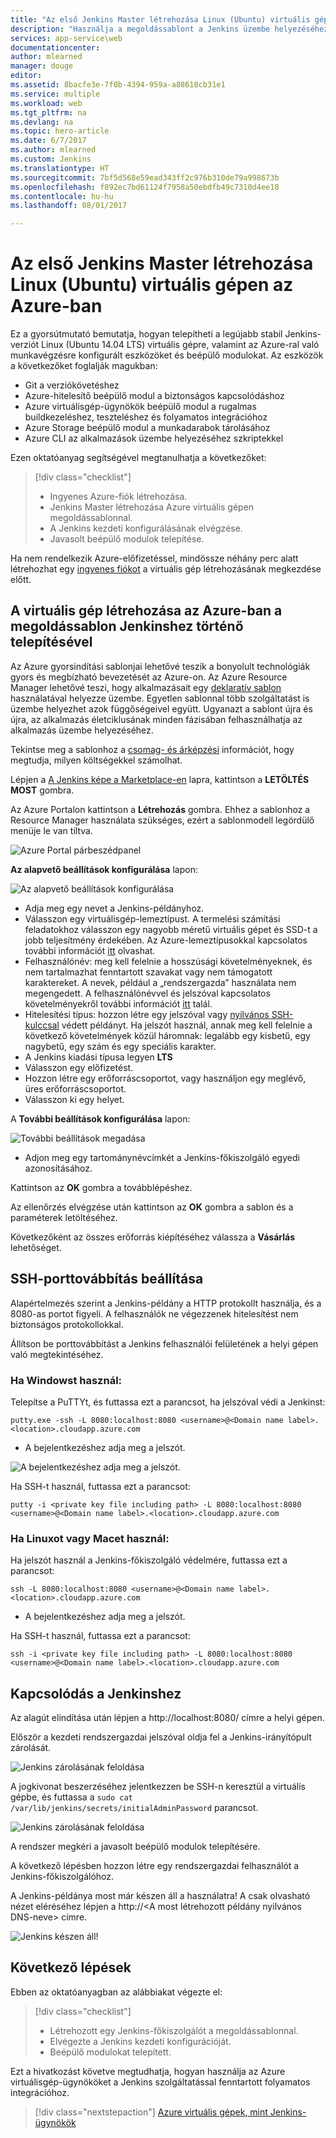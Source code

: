 ```yaml
---
title: "Az első Jenkins Master létrehozása Linux (Ubuntu) virtuális gépen az Azure-ban"
description: "Használja a megoldássablont a Jenkins üzembe helyezéséhez."
services: app-service\web
documentationcenter: 
author: mlearned
manager: douge
editor: 
ms.assetid: 8bacfe3e-7f0b-4394-959a-a88618cb31e1
ms.service: multiple
ms.workload: web
ms.tgt_pltfrm: na
ms.devlang: na
ms.topic: hero-article
ms.date: 6/7/2017
ms.author: mlearned
ms.custom: Jenkins
ms.translationtype: HT
ms.sourcegitcommit: 7bf5d568e59ead343ff2c976b310de79a998673b
ms.openlocfilehash: f892ec7bd61124f7958a50ebdfb49c7310d4ee18
ms.contentlocale: hu-hu
ms.lasthandoff: 08/01/2017

---
```


# <a name="create-your-first-jenkins-master-on-a-linux-ubuntu-vm-on-azure"></a>Az első Jenkins Master létrehozása Linux (Ubuntu) virtuális gépen az Azure-ban

Ez a gyorsútmutató bemutatja, hogyan telepítheti a legújabb stabil Jenkins-verziót Linux (Ubuntu 14.04 LTS) virtuális gépre, valamint az Azure-ral való munkavégzésre konfigurált eszközöket és beépülő modulokat. Az eszközök a következőket foglalják magukban:
<ul>
<li>Git a verziókövetéshez</li>
<li>Azure-hitelesítő beépülő modul a biztonságos kapcsolódáshoz</li>
<li>Azure virtuálisgép-ügynökök beépülő modul a rugalmas buildkezeléshez, teszteléshez és folyamatos integrációhoz</li>
<li>Azure Storage beépülő modul a munkadarabok tárolásához</li>
<li>Azure CLI az alkalmazások üzembe helyezéséhez szkriptekkel</li>
</ul>

Ezen oktatóanyag segítségével megtanulhatja a következőket:

> [!div class="checklist"]
> * Ingyenes Azure-fiók létrehozása.
> * Jenkins Master létrehozása Azure virtuális gépen megoldássablonnal. 
> * A Jenkins kezdeti konfigurálásának elvégzése.
> * Javasolt beépülő modulok telepítése.

Ha nem rendelkezik Azure-előfizetéssel, mindössze néhány perc alatt létrehozhat egy [ingyenes fiókot](https://azure.microsoft.com/free/?WT.mc_id=A261C142F) a virtuális gép létrehozásának megkezdése előtt.

## <a name="create-the-vm-in-azure-by-deploying-the-solution-template-for-jenkins"></a>A virtuális gép létrehozása az Azure-ban a megoldássablon Jenkinshez történő telepítésével

Az Azure gyorsindítási sablonjai lehetővé teszik a bonyolult technológiák gyors és megbízható bevezetését az Azure-on.  Az Azure Resource Manager lehetővé teszi, hogy alkalmazásait egy [deklaratív sablon](https://azure.microsoft.com/en-us/resources/templates/?term=jenkins) használatával helyezze üzembe. Egyetlen sablonnal több szolgáltatást is üzembe helyezhet azok függőségeivel együtt. Ugyanazt a sablont újra és újra, az alkalmazás életciklusának minden fázisában felhasználhatja az alkalmazás üzembe helyezéséhez.

Tekintse meg a sablonhoz a [csomag- és árképzési](https://azuremarketplace.microsoft.com/en-us/marketplace/apps/bitnami.jenkins?tab=PlansAndPrice) információt, hogy megtudja, milyen költségekkel számolhat.

Lépjen a [A Jenkins képe a Marketplace-en](https://azuremarketplace.microsoft.com/en-us/marketplace/apps/azure-oss.jenkins?tab=Overview) lapra, kattintson a **LETÖLTÉS MOST** gombra.  

Az Azure Portalon kattintson a **Létrehozás** gombra.  Ehhez a sablonhoz a Resource Manager használata szükséges, ezért a sablonmodell legördülő menüje le van tiltva.
   
![Azure Portal párbeszédpanel](./media/install-jenkins-solution-template/ap-create.png)

**Az alapvető beállítások konfigurálása** lapon:

![Az alapvető beállítások konfigurálása](./media/install-jenkins-solution-template/ap-basic.png)

* Adja meg egy nevet a Jenkins-példányhoz.
* Válasszon egy virtuálisgép-lemeztípust.  A termelési számítási feladatokhoz válasszon egy nagyobb méretű virtuális gépet és SSD-t a jobb teljesítmény érdekében.  Az Azure-lemeztípusokkal kapcsolatos további információt [itt](https://docs.microsoft.com/en-us/azure/storage/storage-premium-storage) olvashat.
* Felhasználónév: meg kell felelnie a hosszúsági követelményeknek, és nem tartalmazhat fenntartott szavakat vagy nem támogatott karaktereket. A nevek, például a „rendszergazda” használata nem megengedett.  A felhasználónévvel és jelszóval kapcsolatos követelményekről további információt [itt](https://docs.microsoft.com/en-us/azure/virtual-machines/windows/faq) talál.
* Hitelesítési típus: hozzon létre egy jelszóval vagy [nyilvános SSH-kulccsal](https://docs.microsoft.com/en-us/azure/virtual-machines/linux/ssh-from-windows) védett példányt. Ha jelszót használ, annak meg kell felelnie a következő követelmények közül háromnak: legalább egy kisbetű, egy nagybetű, egy szám és egy speciális karakter.
* A Jenkins kiadási típusa legyen **LTS**
* Válasszon egy előfizetést.
* Hozzon létre egy erőforráscsoportot, vagy használjon egy meglévő, üres erőforráscsoportot. 
* Válasszon ki egy helyet.

A **További beállítások konfigurálása** lapon:

![További beállítások megadása](./media/install-jenkins-solution-template/ap-addtional.png)

* Adjon meg egy tartománynévcímkét a Jenkins-főkiszolgáló egyedi azonosításához.

Kattintson az **OK** gombra a továbblépéshez. 

Az ellenőrzés elvégzése után kattintson az **OK** gombra a sablon és a paraméterek letöltéséhez. 

Következőként az összes erőforrás kiépítéséhez válassza a **Vásárlás** lehetőséget.

## <a name="setup-ssh-port-forwarding"></a>SSH-porttovábbítás beállítása

Alapértelmezés szerint a Jenkins-példány a HTTP protokollt használja, és a 8080-as portot figyeli. A felhasználók ne végezzenek hitelesítést nem biztonságos protokollokkal.
    
Állítson be porttovábbítást a Jenkins felhasználói felületének a helyi gépen való megtekintéséhez.

### <a name="if-you-are-using-windows"></a>Ha Windowst használ:

Telepítse a PuTTYt, és futtassa ezt a parancsot, ha jelszóval védi a Jenkinst:
```
putty.exe -ssh -L 8080:localhost:8080 <username>@<Domain name label>.<location>.cloudapp.azure.com
```
* A bejelentkezéshez adja meg a jelszót.

![A bejelentkezéshez adja meg a jelszót.](./media/install-jenkins-solution-template/jenkins-pwd.png)

Ha SSH-t használ, futtassa ezt a parancsot:
```
putty -i <private key file including path> -L 8080:localhost:8080 <username>@<Domain name label>.<location>.cloudapp.azure.com
```

### <a name="if-you-are-using-linux-or-mac"></a>Ha Linuxot vagy Macet használ:

Ha jelszót használ a Jenkins-főkiszolgáló védelmére, futtassa ezt a parancsot:
```
ssh -L 8080:localhost:8080 <username>@<Domain name label>.<location>.cloudapp.azure.com
```
* A bejelentkezéshez adja meg a jelszót.

Ha SSH-t használ, futtassa ezt a parancsot:
```
ssh -i <private key file including path> -L 8080:localhost:8080 <username>@<Domain name label>.<location>.cloudapp.azure.com
```

## <a name="connect-to-jenkins"></a>Kapcsolódás a Jenkinshez
Az alagút elindítása után lépjen a http://localhost:8080/ címre a helyi gépen.

Először a kezdeti rendszergazdai jelszóval oldja fel a Jenkins-irányítópult zárolását.

![Jenkins zárolásának feloldása](./media/install-jenkins-solution-template/jenkins-unlock.png)

A jogkivonat beszerzéséhez jelentkezzen be SSH-n keresztül a virtuális gépbe, és futtassa a `sudo cat /var/lib/jenkins/secrets/initialAdminPassword` parancsot.

![Jenkins zárolásának feloldása](./media/install-jenkins-solution-template/jenkins-ssh.png)

A rendszer megkéri a javasolt beépülő modulok telepítésére.

A következő lépésben hozzon létre egy rendszergazdai felhasználót a Jenkins-főkiszolgálóhoz.

A Jenkins-példánya most már készen áll a használatra! A csak olvasható nézet eléréséhez lépjen a http://\<A most létrehozott példány nyilvános DNS-neve\> címre.

![Jenkins készen áll!](./media/install-jenkins-solution-template/jenkins-welcome.png)

## <a name="next-steps"></a>Következő lépések

Ebben az oktatóanyagban az alábbiakat végezte el:

> [!div class="checklist"]
> * Létrehozott egy Jenkins-főkiszolgálót a megoldássablonnal.
> * Elvégezte a Jenkins kezdeti konfigurációját.
> * Beépülő modulokat telepített.

Ezt a hivatkozást követve megtudhatja, hogyan használja az Azure virtuálisgép-ügynököket a Jenkins szolgáltatással fenntartott folyamatos integrációhoz.

> [!div class="nextstepaction"]
> [Azure virtuális gépek, mint Jenkins-ügynökök](jenkins-azure-vm-agents.md)

